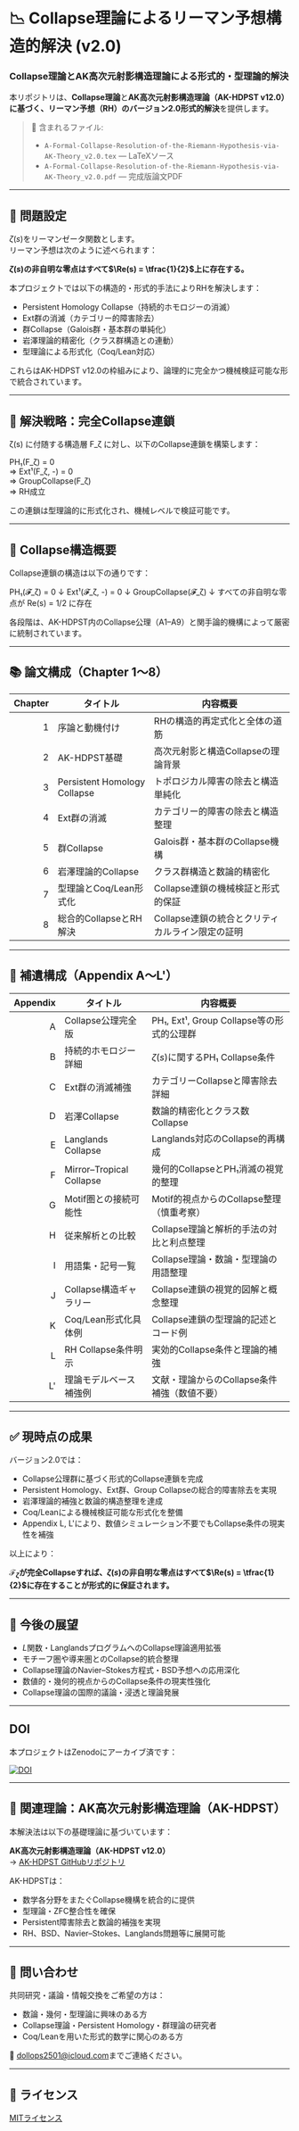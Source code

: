 # 📉 Collapse理論によるリーマン予想構造的解決 (v2.0)
### Collapse理論とAK高次元射影構造理論による形式的・型理論的解決

本リポジトリは、**Collapse理論**と**AK高次元射影構造理論（AK-HDPST v12.0）**に基づく、リーマン予想（RH）の**バージョン2.0形式的解決**を提供します。

> 📄 含まれるファイル:  
> - `A-Formal-Collapse-Resolution-of-the-Riemann-Hypothesis-via-AK-Theory_v2.0.tex` — LaTeXソース  
> - `A-Formal-Collapse-Resolution-of-the-Riemann-Hypothesis-via-AK-Theory_v2.0.pdf` — 完成版論文PDF  

---

## 🎯 問題設定

$\zeta(s)$をリーマンゼータ関数とします。  
リーマン予想は次のように述べられます：

**$\zeta(s)$の非自明な零点はすべて$\Re(s) = \tfrac{1}{2}$上に存在する。**

本プロジェクトでは以下の構造的・形式的手法によりRHを解決します：

- Persistent Homology Collapse（持続的ホモロジーの消滅）  
- Ext群の消滅（カテゴリー的障害除去）  
- 群Collapse（Galois群・基本群の単純化）  
- 岩澤理論的精密化（クラス群構造との連動）  
- 型理論による形式化（Coq/Lean対応）  

これらはAK-HDPST v12.0の枠組みにより、論理的に完全かつ機械検証可能な形で統合されています。

---

## 🧠 解決戦略：完全Collapse連鎖

ζ(s) に付随する構造層 F_ζ に対し、以下のCollapse連鎖を構築します：

PH₁(F_ζ) = 0  
⇒ Ext¹(F_ζ, -) = 0  
⇒ GroupCollapse(F_ζ)  
⇒ RH成立


この連鎖は型理論的に形式化され、機械レベルで検証可能です。

---

## 🔧 Collapse構造概要

Collapse連鎖の構造は以下の通りです：

PH₁(𝓕_ζ) = 0
↓
Ext¹(𝓕_ζ, -) = 0
↓
GroupCollapse(𝓕_ζ)
↓
すべての非自明な零点が Re(s) = 1/2 に存在


各段階は、AK-HDPST内のCollapse公理（A1–A9）と関手論的機構によって厳密に統制されています。

---

## 📚 論文構成（Chapter 1〜8）

| Chapter | タイトル | 内容概要 |
|--------:|-----------|-------------|
| 1 | 序論と動機付け | RHの構造的再定式化と全体の道筋 |
| 2 | AK-HDPST基礎 | 高次元射影と構造Collapseの理論背景 |
| 3 | Persistent Homology Collapse | トポロジカル障害の除去と構造単純化 |
| 4 | Ext群の消滅 | カテゴリー的障害の除去と構造整理 |
| 5 | 群Collapse | Galois群・基本群のCollapse機構 |
| 6 | 岩澤理論的Collapse | クラス群構造と数論的精密化 |
| 7 | 型理論とCoq/Lean形式化 | Collapse連鎖の機械検証と形式的保証 |
| 8 | 総合的CollapseとRH解決 | Collapse連鎖の統合とクリティカルライン限定の証明 |

---

## 📑 補遺構成（Appendix A〜L'）

| Appendix | タイトル | 内容概要 |
|---------:|-------------|----------------------------|
| A | Collapse公理完全版 | PH₁, Ext¹, Group Collapse等の形式的公理群 |
| B | 持続的ホモロジー詳細 | $\zeta(s)$に関するPH₁ Collapse条件 |
| C | Ext群の消滅補強 | カテゴリーCollapseと障害除去詳細 |
| D | 岩澤Collapse | 数論的精密化とクラス数Collapse |
| E | Langlands Collapse | Langlands対応のCollapse的再構成 |
| F | Mirror–Tropical Collapse | 幾何的CollapseとPH₁消滅の視覚的整理 |
| G | Motif圏との接続可能性 | Motif的視点からのCollapse整理（慎重考察） |
| H | 従来解析との比較 | Collapse理論と解析的手法の対比と利点整理 |
| I | 用語集・記号一覧 | Collapse理論・数論・型理論の用語整理 |
| J | Collapse構造ギャラリー | Collapse連鎖の視覚的図解と概念整理 |
| K | Coq/Lean形式化具体例 | Collapse連鎖の型理論的記述とコード例 |
| L | RH Collapse条件明示 | 実効的Collapse条件と理論的補強 |
| L' | 理論モデルベース補強例 | 文献・理論からのCollapse条件補強（数値不要） |

---

## ✅ 現時点の成果

バージョン2.0では：

- Collapse公理群に基づく形式的Collapse連鎖を完成  
- Persistent Homology、Ext群、Group Collapseの総合的障害除去を実現  
- 岩澤理論的補強と数論的構造整理を達成  
- Coq/Leanによる機械検証可能な形式化を整備  
- Appendix L, L'により、数値シミュレーション不要でもCollapse条件の現実性を補強  

以上により：

**$\mathcal{F}_{\zeta}$が完全Collapseすれば、$\zeta(s)$の非自明な零点はすべて$\Re(s) = \tfrac{1}{2}$に存在することが形式的に保証されます。**

---

## 🔭 今後の展望

- $L$関数・LanglandsプログラムへのCollapse理論適用拡張  
- モチーフ圏や導来圏とのCollapse的統合整理  
- Collapse理論のNavier–Stokes方程式・BSD予想への応用深化  
- 数値的・幾何的視点からのCollapse条件の現実性強化  
- Collapse理論の国際的議論・浸透と理論発展  

---

## DOI

本プロジェクトはZenodoにアーカイブ済です：

[![DOI](https://zenodo.org/badge/DOI/10.5281/zenodo.15713905.svg)](https://doi.org/10.5281/zenodo.15713905)

---

## 🧩 関連理論：AK高次元射影構造理論（AK-HDPST）

本解決法は以下の基礎理論に基づいています：

**AK高次元射影構造理論（AK-HDPST v12.0）**  
→ [AK-HDPST GitHubリポジトリ](https://github.com/Kobayashi2501/AK-High-Dimensional-Projection-Structural-Theory)

AK-HDPSTは：

- 数学各分野をまたぐCollapse機構を統合的に提供  
- 型理論・ZFC整合性を確保  
- Persistent障害除去と数論的補強を実現  
- RH、BSD、Navier–Stokes、Langlands問題等に展開可能  

---

## 📩 問い合わせ

共同研究・議論・情報交換をご希望の方は：

- 数論・幾何・型理論に興味のある方  
- Collapse理論・Persistent Homology・群理論の研究者  
- Coq/Leanを用いた形式的数学に関心のある方  

📧 [dollops2501@icloud.com](mailto:dollops2501@icloud.com)までご連絡ください。

---

## 📘 ライセンス

[MITライセンス](https://opensource.org/licenses/MIT)

